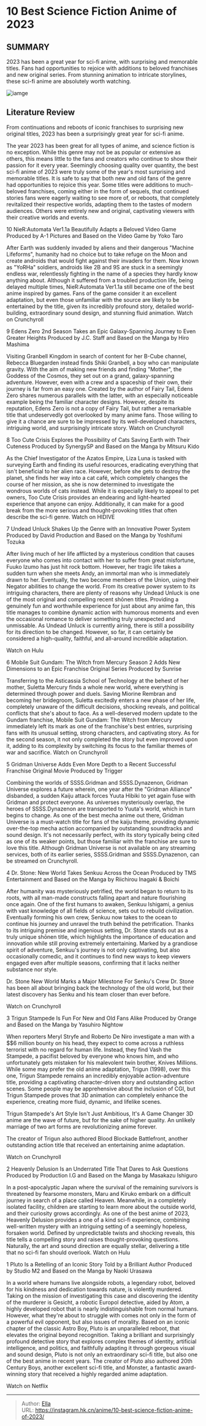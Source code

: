 # 10 Best Science Fiction Anime of 2023


## SUMMARY 


 2023 has been a great year for sci-fi anime, with surprising and memorable titles. 
 Fans had opportunities to rejoice with additions to beloved franchises and new original series. 
 From stunning animation to intricate storylines, these sci-fi anime are absolutely worth watching. 

![iamge](https://static1.srcdn.com/wordpress/wp-content/uploads/2023/12/best-sci-fi-anime-featured-image-featuring-the-characters-of-nier-automata-ver1-1a-mobile-suit-gundam-the-witch-from-mercury-and-gridman-universe-side-by-side.jpg)

## Literature Review

From continuations and reboots of iconic franchises to surprising new original titles, 2023 has been a surprisingly great year for sci-fi anime.




The year 2023 has been great for all types of anime, and science fiction is no exception. While this genre may not be as popular or extensive as others, this means little to the fans and creators who continue to show their passion for it every year. Seemingly choosing quality over quantity, the best sci-fi anime of 2023 were truly some of the year&#39;s most surprising and memorable titles.
It is safe to say that both new and old fans of the genre had opportunities to rejoice this year. Some titles were additions to much-beloved franchises, coming either in the form of sequels, that continued stories fans were eagerly waiting to see more of, or reboots, that completely revitalized their respective worlds, adapting them to the tastes of modern audiences. Others were entirely new and original, captivating viewers with their creative worlds and events.









 








 10  NieR:Automata Ver1.1a Beautifully Adapts a Beloved Video Game 
Produced by A-1 Pictures and Based on the Video Game by Yoko Taro


 







After Earth was suddenly invaded by aliens and their dangerous &#34;Machine Lifeforms&#34;, humanity had no choice but to take refuge on the Moon and create androids that would fight against their invaders for them. Now known as &#34;YoRHa&#34; soldiers, androids like 2B and 9S are stuck in a seemingly endless war, relentlessly fighting in the name of a species they hardly know anything about.
Although it suffered from a troubled production life, being delayed multiple times, NieR:Automata Ver1.1a still became one of the best anime inspired by games. Fans of the game consider it an excellent adaptation, but even those unfamiliar with the source are likely to be entertained by the title, given its incredibly profound story, detailed world-building, extraordinary sound design, and stunning fluid animation.
Watch on Crunchyroll





 9  Edens Zero 2nd Season Takes an Epic Galaxy-Spanning Journey to Even Greater Heights 
Produced by J.C. Staff and Based on the Manga by Hiro Mashima


 







Visiting Granbell Kingdom in search of content for her B-Cube channel, Rebecca Bluegarden instead finds Shiki Granbell, a boy who can manipulate gravity. With the aim of making new friends and finding &#34;Mother&#34;, the Goddess of the Cosmos, they set out on a grand, galaxy-spanning adventure. However, even with a crew and a spaceship of their own, their journey is far from an easy one.
Created by the author of Fairy Tail, Edens Zero shares numerous parallels with the latter, with an especially noticeable example being the familiar character designs. However, despite its reputation, Edens Zero is not a copy of Fairy Tail, but rather a remarkable title that undeservedly got overlooked by many anime fans. Those willing to give it a chance are sure to be impressed by its well-developed characters, intriguing world, and surprisingly intricate story.
Watch on Crunchyroll





 8  Too Cute Crisis Explores the Possibility of Cats Saving Earth with Their Cuteness 
Produced by SynergySP and Based on the Manga by Mitsuru Kido
        

As the Chief Investigator of the Azatos Empire, Liza Luna is tasked with surveying Earth and finding its useful resources, eradicating everything that isn&#39;t beneficial to her alien race. However, before she gets to destroy the planet, she finds her way into a cat café, which completely changes the course of her mission, as she is now determined to investigate the wondrous worlds of cats instead.
While it is especially likely to appeal to pet owners, Too Cute Crisis provides an endearing and light-hearted experience that anyone can enjoy. Additionally, it can make for a good break from the more serious and thought-provoking titles that often describe the sci-fi genre.
Watch on HIDIVE





 7  Undead Unluck Shakes Up the Genre with an Innovative Power System 
Produced by David Production and Based on the Manga by Yoshifumi Tozuka
        

After living much of her life afflicted by a mysterious condition that causes everyone who comes into contact with her to suffer from great misfortune, Fuuko Izumo has just hit rock bottom. However, her tragic life takes a sudden turn when she meets Andy, an immortal man who is immediately drawn to her. Eventually, the two become members of the Union, using their Negator abilities to change the world.
From its creative power system to its intriguing characters, there are plenty of reasons why Undead Unluck is one of the most original and compelling recent shōnen titles. Providing a genuinely fun and worthwhile experience for just about any anime fan, this title manages to combine dynamic action with humorous moments and even the occasional romance to deliver something truly unexpected and unmissable.
As Undead Unluck is currently airing, there is still a possibility for its direction to be changed. However, so far, it can certainly be considered a high-quality, faithful, and all-around incredible adaptation. 

Watch on Hulu





 6  Mobile Suit Gundam: The Witch from Mercury Season 2 Adds New Dimensions to an Epic Franchise 
Original Series Produced by Sunrise


 







Transferring to the Asticassia School of Technology at the behest of her mother, Suletta Mercury finds a whole new world, where everything is determined through power and duels. Saving Miorine Rembran and becoming her bridegroom, Suletta excitedly enters a new phase of her life, completely unaware of the difficult decisions, shocking reveals, and political conflicts that she&#39;s about to face.
As a well-deserved modern update to the Gundam franchise, Mobile Suit Gundam: The Witch from Mercury immediately left its mark as one of the franchise&#39;s best entries, surprising fans with its unusual setting, strong characters, and captivating story. As for the second season, it not only completed the story but even improved upon it, adding to its complexity by switching its focus to the familiar themes of war and sacrifice.
Watch on Crunchyroll





 5  Gridman Universe Adds Even More Depth to a Recent Successful Franchise 
Original Movie Produced by Trigger
        

Combining the worlds of SSSS.Gridman and SSSS.Dynazenon, Gridman Universe explores a future wherein, one year after the &#34;Gridman Alliance&#34; disbanded, a sudden Kaiju attack forces Yuuta Hibiki to yet again fuse with Gridman and protect everyone. As universes mysteriously overlap, the heroes of SSSS.Dynazenon are transported to Yuuta&#39;s world, which in turn begins to change.
As one of the best mecha anime out there, Gridman Universe is a must-watch title for fans of the kaiju theme, providing dynamic over-the-top mecha action accompanied by outstanding soundtracks and sound design. It&#39;s not necessarily perfect, with its story typically being cited as one of its weaker points, but those familiar with the franchise are sure to love this title.
Although Gridman Universe is not available on any streaming services, both of its earlier series, SSSS.Gridman and SSSS.Dynazenon, can be streamed on Crunchyroll. 






 4  Dr. Stone: New World Takes Senkuu Across the Ocean 
Produced by TMS Entertainment and Based on the Manga by Riichirou Inagaki &amp; Boichi
        

After humanity was mysteriously petrified, the world began to return to its roots, with all man-made constructs falling apart and nature flourishing once again. One of the first humans to awaken, Senkuu Ishigami, a genius with vast knowledge of all fields of science, sets out to rebuild civilization. Eventually forming his own crew, Senkuu now takes to the ocean to continue his journey and unravel the truth behind the petrification.
Thanks to its intriguing premise and ingenious setting, Dr. Stone stands out as a truly unique shōnen title, which highlights the importance of education and innovation while still proving extremely entertaining. Marked by a grandiose spirit of adventure, Senkuu&#39;s journey is not only captivating, but also occasionally comedic, and it continues to find new ways to keep viewers engaged even after multiple seasons, confirming that it lacks neither substance nor style.
            
 
 Dr. Stone New World Marks a Major Milestone For Senku&#39;s Crew 
Dr. Stone has been all about bringing back the technology of the old world, but their latest discovery has Senku and his team closer than ever before.



Watch on Crunchyroll





 3  Trigun Stampede Is Fun For New and Old Fans Alike 
Produced by Orange and Based on the Manga by Yasuhiro Nightow
        

When reporters Meryl Stryfe and Roberto De Niro investigate a man with a $$6 million bounty on his head, they expect to come across a ruthless terrorist with no regard for human life. Instead, they find Vash the Stampede, a pacifist beloved by everyone who knows him, and who unfortunately gets mistaken for his malevolent twin brother, Knives Millions.
While some may prefer the old anime adaptation, Trigun (1998), over this one, Trigun Stampede remains an incredibly enjoyable action-adventure title, providing a captivating character-driven story and outstanding action scenes. Some people may be apprehensive about the inclusion of CGI, but Trigun Stampede proves that 3D animation can completely enhance the experience, creating more fluid, dynamic, and lifelike scenes.
            
 
 Trigun Stampede&#39;s Art Style Isn&#39;t Just Ambitious, It&#39;s A Game Changer 
3D anime are the wave of future, but for the sake of higher quality. An unlikely marriage of two art forms are revolutionizing anime forever.



The creator of Trigun also authored Blood Blockade Battlefront, another outstanding action title that received an entertaining anime adaptation. 

Watch on Crunchyroll





 2  Heavenly Delusion Is an Underrated Title That Dares to Ask Questions 
Produced by Production I.G and Based on the Manga by Masakazu Ishiguro
        

In a post-apocalyptic Japan where the survival of the remaining survivors is threatened by fearsome monsters, Maru and Kiruko embark on a difficult journey in search of a place called Heaven. Meanwhile, in a completely isolated facility, children are starting to learn more about the outside world, and their curiosity grows accordingly.
As one of the best anime of 2023, Heavenly Delusion provides a one of a kind sci-fi experience, combining well-written mystery with an intriguing setting of a seemingly hopeless, forsaken world. Defined by unpredictable twists and shocking reveals, this title tells a compelling story and raises thought-provoking questions. Naturally, the art and sound direction are equally stellar, delivering a title that no sci-fi fan should overlook.
Watch on Hulu





 1  Pluto Is a Retelling of an Iconic Story Told by a Brilliant Author 
Produced by Studio M2 and Based on the Manga by Naoki Urasawa
        

In a world where humans live alongside robots, a legendary robot, beloved for his kindness and dedication towards nature, is violently murdered. Taking on the mission of investigating this case and discovering the identity of the murderer is Gesicht, a robotic Europol detective, aided by Atom, a highly developed robot that is nearly indistinguishable from normal humans. However, what they&#39;re about to struggle with comes not only in the form of a powerful evil opponent, but also issues of morality.
Based on an iconic chapter of the classic Astro Boy, Pluto is an unparalleled reboot, that elevates the original beyond recognition. Taking a brilliant and surprisingly profound detective story that explores complex themes of identity, artificial intelligence, and politics, and faithfully adapting it through gorgeous visual and sound design, Pluto is not only an extraordinary sci-fi title, but also one of the best anime in recent years.
The creator of Pluto also authored 20th Century Boys, another excellent sci-fi title, and Monster, a fantastic award-winning story that received a highly regarded anime adaptation. 

Watch on Netflix 

---

> Author: [Ella](https://instagram.hk.cn/)  
> URL: https://instagram.hk.cn/anime/10-best-science-fiction-anime-of-2023/  

